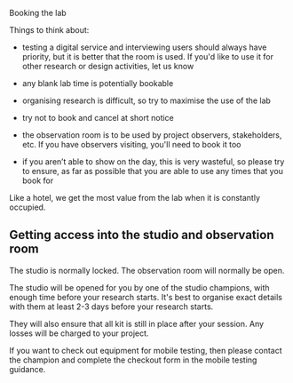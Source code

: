 Booking the lab

Things to think about:

-  testing a digital service and interviewing users should always have priority, but it is better that the room is used. If you'd like to use it for other research or design activities, let us know

- any blank lab time is potentially bookable

- organising research is difficult, so try to maximise the use of the lab

- try not to book and cancel at short notice

- the observation room is to be used by project observers, stakeholders, etc. If you have observers visiting, you'll need to book it too

- if you aren’t able to show on the day, this is very wasteful, so please try to ensure, as far as possible that you are able to use any times that you book for

Like a hotel, we get the most value from the lab when it is constantly occupied.

## Getting access into the studio and observation room

The studio is normally locked. The observation room will normally be open.

The studio will be opened for you by one of the studio champions, with enough time before your research starts. It's best to organise exact details with them at least 2-3 days before your research starts.

They will also ensure that all kit is still in place after your session. Any losses will be charged to your project.

If you want to check out equipment for mobile testing, then please contact the champion and complete the checkout form in the mobile testing guidance.
